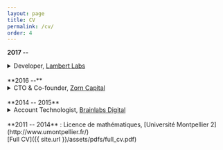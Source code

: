 ```yaml
---
layout: page
title: CV
permalink: /cv/
order: 4
---
```


**2017 --**
<details> 
  <summary>Developer, <a href="https://lambertlabs.com/">Lambert Labs</a></summary>
  <br>
  Proven team member
  <ul>
  <li>Implement bug fixes, features (front / backend)</li>
  <li>POCs</li>
  <li>Mix of independent, collaborative work (pair programming, code review)</li>
  <li>Juggling multiple tickets</li>
  <li>Version control, adherence to developer workflow</li>
  <li>Testing, QA</li>
  <li>Documentation</li>
  <li>Daily stand-up, biweekly sprint-planning meeting</li>
  <li>Group chat (status updates, troubleshooting, technical discussion)</li>
  </ul> 
  Frontend
  <ul>
  <li>AngularJS</li>
  </ul> 
  Backend
  <ul>
  <li>Microservices (Python, Kafka, ZeroMQ, PostgreSQL, Elasticsearch; REST API gateway)</li>
  <li>Web scraping (Beautiful Soup)</li>
  <li>API integrations (publishing - Wordpress)</li>
  </ul> 
</details>

<br>
**2016 --**
<details> 
  <summary>CTO & Co-founder, <a href="https://zorncapital.com/">Zorn Capital</a></summary>
  <br>
  Solution architect; business strategy; quantitative research
</details>

<br>
**2014 -- 2015**
<details> 
  <summary>Account Technologist, <a href="http://www.brainlabsdigital.com/">Brainlabs Digital</a></summary>
  <br>
  Mostly independent work in a more unstructured environment
  <br>
  <br>
  Scripting
  <ul>
  <li>AdWords scripts</li>
  </ul>
  Backend
  <ul>
  <li>Extract-transform-load data (PHP, MySQL)</li>
  <li>API integrations (advertising - Google, Facebook, Microsoft, Response Tap)</li>
  </ul>
</details>

<br>
**2011 -- 2014**
:   Licence de mathématiques, [Université Montpellier 2](http://www.umontpellier.fr/)

<br>
[Full CV]({{ site.url }}/assets/pdfs/full_cv.pdf)
